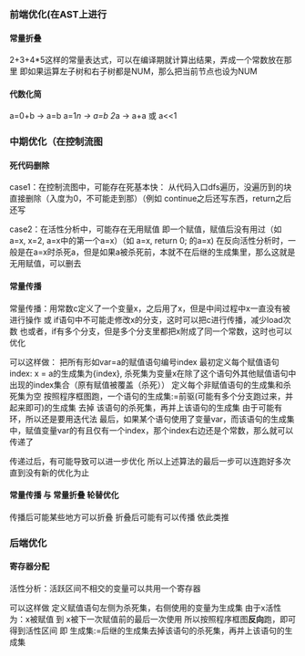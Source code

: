 
### 前端优化(在AST上进行

#### 常量折叠
2+3+4*5这样的常量表达式，可以在编译期就计算出结果，弄成一个常数放在那里
即如果运算左子树和右子树都是NUM，那么把当前节点也设为NUM

#### 代数化简
a=0+b -> a=b
a=1*n -> a=b
2*a -> a+a 或 a<<1

### 中期优化（在控制流图

#### 死代码删除
case1：在控制流图中，可能存在死基本快：
从代码入口dfs遍历，没遍历到的块直接删除（入度为0，不可能走到那）（例如 continue之后还写东西，return之后还写

case2：在活性分析中，可能存在无用赋值
即一个赋值，赋值后没有用过（如a=x, x=2, a=x中的第一个a=x）（如 a=x, return 0; 的a=x)
在反向活性分析时，一般是在a=x时杀死a，但是如果a被杀死前，本就不在后继的生成集里，那么这就是无用赋值，可以删去

#### 常量传播
常量传播：用常数c定义了一个变量x，之后用了x，但是中间过程中x一直没有被进行操作 或 if语句中不可能走修改x的分支，这时可以把c进行传播，减少load次数
也或者，if有多个分支，但是多个分支里都把x附成了同一个常数，这时也可以优化

可以这样做：
把所有形如var=a的赋值语句编号index
最初定义每个赋值语句 index: x = a的生成集为{index}, 杀死集为变量x在除了这个语句外其他赋值语句中出现的index集合（原有赋值被覆盖（杀死））
定义每个非赋值语句的生成集和杀死集为空
按照程序框图跑，一个语句的生成集:=前驱(可能有多个分支跑过来，并起来即可)的生成集 去掉 该语句的杀死集，再并上该语句的生成集
由于可能有环，所以还是要用迭代法
最后，如果某个语句使用了变量var，而该语句的生成集中，赋值变量var的有且仅有一个index，那个index右边还是个常数，那么就可以传递了

传递过后，有可能导致可以进一步优化
所以上述算法的最后一步可以连跑好多次直到没有新的优化为止

#### 常量传播 与 常量折叠 轮替优化
传播后可能某些地方可以折叠
折叠后可能有可以传播
依此类推

### 后端优化

#### 寄存器分配
活性分析：活跃区间不相交的变量可以共用一个寄存器

可以这样做
定义赋值语句左侧为杀死集，右侧使用的变量为生成集
由于x活性为：x被赋值 到 x被下一次赋值前的最后一次使用
所以按照程序框图**反向**跑，即可得到活性区间
即 生成集:=后继的生成集去掉该语句的杀死集，再并上该语句的生成集